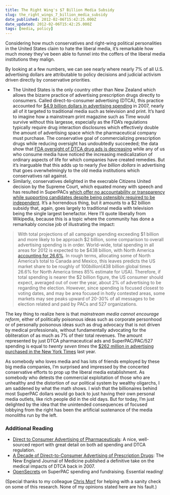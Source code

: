 ```yaml
---
title: The Right Wing's $7 Billion Media Subsidy
slug: the_right_wings_7_billion_media_subsidy
date_published: 2012-02-06T15:42:25.000Z
date_updated: 2012-02-06T15:42:25.000Z
tags: [media, policy]
---
```


Considering how much conservatives and right-wing political personalities in the United States claim to hate the liberal media, it’s remarkable how much money they’ve been able to funnel into the coffers of the liberal media institutions they malign.

By looking at a few numbers, we can see nearly where nearly 7% of all U.S. advertising dollars are attributable to policy decisions and judicial activism driven directly by conservative priorities.

- The United States is the only country other than New Zealand which allows the bizarre practice of advertising prescription drugs directly to consumers. Called direct-to-consumer advertising (DTCA), this practice accounted for [$4.9 billion dollars in advertising spending](http://www.ncbi.nlm.nih.gov/pubmed/20469541) in 2007, nearly all of it targeted to traditional media such as television and print. It’s hard to imagine how a mainstream print magazine such as Time would survive without this largesse, especially as the FDA’s regulations typically require drug interaction disclosures which effectively double the amount of advertising space which the pharmaceutical company must purchase. The conservative goal of commercializing prescription drugs while reducing oversight has undoubtedly succeeded; the data show that [FDA oversight of DTCA drug ads is decreasing](http://www.nejm.org/action/showImage?doi=10.1056%2FNEJMsa070502&amp;iid=f01) while any of us who consume media have noticed the increasing medicalization of ordinary aspects of life for which companies have created remedies. But it’s inarguable that this adds up to nearly *five billion dollars* in advertising that goes overwhelmingly to the old media institutions which conservatives rail against.
- Similarly, conservatives delighted in the execrable Citizens United decision by the Supreme Court, which equated money with speech and has resulted in SuperPACs [which offer no accountability or transparency while supporting candidates despite being ostensibly required to be independent](http://maplight.org/citizens-united-two-years-later). It’s a horrendous thing, but it amounts to a $2 billion subsidy that, again, goes largely to traditional media with television being the single largest benefactor. Here I’ll quote liberally from Wikipedia, because this is a topic where the community has done a remarkably concise job of illustrating the impact:

> With total projections of all campaign spending exceeding $1 billion and more likely to be approach $2 billion, some comparison to overall advertising spending is in order. World-wide, total spending in all areas for 2012 is expected to be $438 billion, with North America [accounting for 26.6%](http://www.neoadvertising.com/ch/wp-content/uploads/2011/06/2011-MAGNAGLOBAL-Advertising-Forecast-Abbreviated.pdf). In rough terms, allocating some of North America’s total to Canada and Mexico, this leaves predicts the US market share to be roughly of $100 billion ($438 billion global times 26.6% for North America times 85% estimate for USA). Therefore, if total spending is nearer the $2 billion figure, the US consumer should expect, averaged out of over the year, about 2% of advertising to be regarding the election. However, since spending is focused closest to voting dates, and may be area focused in hotly contested areas, some markets may see peaks upward of 20-30% of all messages to be election related and paid by PACs and 527 organizations.

The key thing to realize here is that *mainstream media cannot encourage reform*, either of politically poisonous ideas such as corporate personhood or of personally poisonous ideas such as drug advocacy that is not driven by medical professionals, without fundamentally advocating for the obliteration of as much as 7% of their total revenues. The amount represented by just DTCA pharmaceutical ads and SuperPAC/PAC/527 spending is equal to *twenty seven times* the [$262 million in advertising purchased in the New York Times](http://www.nytimes.com/2011/10/21/business/media/the-new-york-times-company-reports-a-profit.html?_r=1) last year.

As somebody who loves media and has lots of friends employed by these big media companies, I’m surprised and impressed by the concerted conservative efforts to prop up the liberal media establishment. As somebody who detests the commercial exploitation of those who are unhealthy and the distortion of our political system by wealthy oligarchs, I am saddened by what the math shows. I wish that the billionaires behind most SuperPAC dollars would go back to just having their own personal media outlets, like rich people did in the old days. But for today, I’m just delighted by the idea that the unintended consequences of focused lobbying from the right has been the artificial sustenance of the media monoliths run by the left.

### Additional Reading

- [Direct to Consumer Advertising of Pharmaceuticals](http://www.csa.com/discoveryguides/direct/review.php): A nice, well-sourced report with great detail on both ad spending and DTCA regulation.
- [A Decade of Direct-to-Consumer Advertising of Prescription Drugs](http://www.nejm.org/doi/full/10.1056/NEJMsa070502#t=abstract): The New England Journal of Medicine published a definitive take on the medical impacts of DTCA back in 2007.
- [OpenSecrets](http://www.opensecrets.org/pacs/superpacs.php?cycle=2012) on SuperPAC spending and fundraising. Essential reading!

(Special thanks to my colleague [Chris Morf](http://chrismorf.com/) for helping with a sanity check on some of this research. None of my opinions stated here are his fault.)

